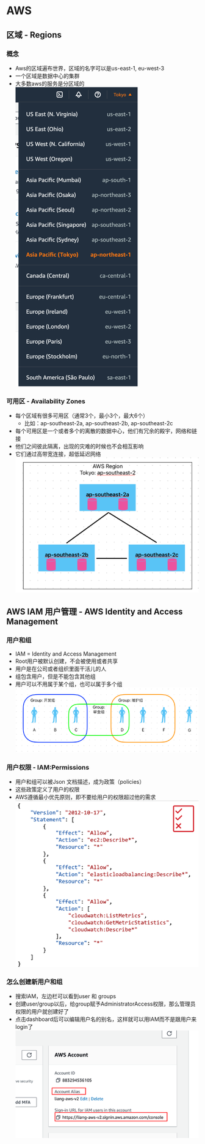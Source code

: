 # AWS
## 区域 - Regions

### 概念
- Aws的区域遍布世界，区域的名字可以是us-east-1, eu-west-3
- 一个区域是数据中心的集群
- 大多数aws的服务是分区域的
![img.png](img.png)

### 可用区 - Availability Zones

- 每个区域有很多可用区（通常3个，最小3个，最大6个）
  - 比如：ap-southeast-2a, ap-southeast-2b, ap-southeast-2c
- 每个可用区是一个或者多个的离散的数据中心，他们有冗余的殿宇，网络和链接
- 他们之间彼此隔离，出现的灾难的时候也不会相互影响
- 它们通过高带宽连接，超低延迟网络
![img_1.png](img_1.png)

## AWS IAM 用户管理 - AWS Identity and Access Management
### 用户和组
- IAM = Identity and Access Management
- Root用户被默认创建，不会被使用或者共享
- 用户是在公司或者组织里面干活儿的人
- 组包含用户，但是不能包含其他组
- 用户可以不用属于某个组，也可以属于多个组
![img_2.png](img_2.png)

### 用户权限 - IAM:Permissions
- 用户和组可以被Json 文档描述，成为政策（policies）
- 这些政策定义了用户的权限
- AWS遵循最小优先原则，即不要给用户的权限超过他的需求
![img_3.png](img_3.png)

### 怎么创建新用户和组
- 搜索IAM，左边栏可以看到user 和 groups
- 创建user/group以后，给group赋予AdministratorAccess权限，那么管理员权限的用户就创建好了
- 点击dashboard后可以编辑用户名的别名，这样就可以用IAM而不是跟用户来login了
![img_4.png](img_4.png)

